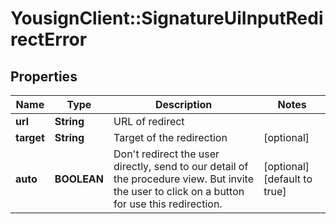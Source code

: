 # YousignClient::SignatureUiInputRedirectError

## Properties
Name | Type | Description | Notes
------------ | ------------- | ------------- | -------------
**url** | **String** | URL of redirect | 
**target** | **String** | Target of the redirection | [optional] 
**auto** | **BOOLEAN** | Don&#39;t redirect the user directly, send to our detail of the procedure view. But invite the user to click on a button for use this redirection. | [optional] [default to true]


